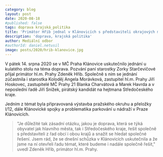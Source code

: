```yaml
---
category: blog
layout: post
date: 2020-08-18
#published: false
tags: doprava krajská_politika
title: 'Primátor Hřib jednal v Klánovicích s představiteli okrajových městských částí Prahy a obcí Středočeského kraje o dopravě'
description: 'doprava, krajská politika'
author: Mediální odbor
#authorId: daniel.netusil
image: posts/2020/hrib-klanovice.jpg
---
```

V pátek 14. srpna 2020 se v MČ Praha Klánovice uskutečnilo jednání u kulatého stolu na téma doprava. Pozvání paní starostky Zorky Starčevičové přijal primátor hl.m. Prahy Zdeněk Hřib. Společně s ním se jednání zúčastnila i starostka Koloděj Angela Morávková, zastupitel hl.m. Prahy Jiří Hoskovec, zastupitelé MČ Prahy 21 Blanka Charvátová a Marek Havrda a v neposlední řadě Jiří Snížek, pirátský kandidát na hejtmana Středočeského kraje.

Jedním z témat byla připravovaná výstavba pražského okruhu a přeložky I/12, dále Klánovické spojky a problematika parkování u nádraží v Praze Klánovicích.

> "Je důležité tak zásadní otázku, jakou je doprava, která se týká obyvatel jak hlavního města, tak i Středočeského kraje, řešit společně s představiteli z řad obcí i obou krajů a snažit se hledat společné řešení. Jsem rád, že se dnešní schůzka v Klánovicích uskutečnila a že jsme na ní otevřeli řadu témat, které budeme i nadále společně řešit," uvedl Zdeněk Hřib, primátor hl.m. Prahy.
